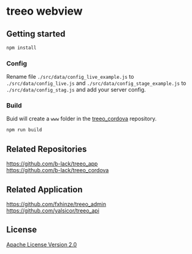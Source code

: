 # treeo webview

## Getting started
```bash
npm install
```
### Config
Rename file `./src/data/config_live_example.js` to `./src/data/config_live.js` and `./src/data/config_stage_example.js` to `./src/data/config_stag.js` and add your server config.

### Build
Buid will create a `www` folder in the [treeo_cordova](https://github.com/b-lack/treeo_cordova) repository.
```bash
npm run build
```

## Related Repositories
https://github.com/b-lack/treeo_app  
https://github.com/b-lack/treeo_cordova

## Related Application
https://github.com/fxhinze/treeo_admin  
https://github.com/yalsicor/treeo_api

## License

[Apache License Version 2.0](./LICENSE)
